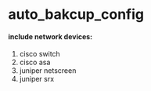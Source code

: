# auto_bakcup_config
#### include network devices:
1. cisco switch
2. cisco asa
3. juniper netscreen
4. juniper srx
